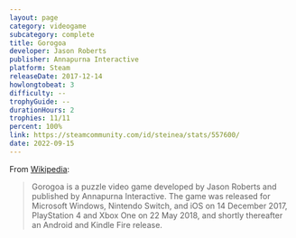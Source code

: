 ```yaml
---
layout: page
category: videogame
subcategory: complete
title: Gorogoa
developer: Jason Roberts
publisher: Annapurna Interactive
platform: Steam
releaseDate: 2017-12-14
howlongtobeat: 3
difficulty: --
trophyGuide: --
durationHours: 2
trophies: 11/11
percent: 100%
link: https://steamcommunity.com/id/steinea/stats/557600/
date: 2022-09-15
---
```


From [Wikipedia](https://en.wikipedia.org/wiki/Gorogoa):

> Gorogoa is a puzzle video game developed by Jason Roberts and published by Annapurna Interactive. The game was released for Microsoft Windows, Nintendo Switch, and iOS on 14 December 2017, PlayStation 4 and Xbox One on 22 May 2018, and shortly thereafter an Android and Kindle Fire release.
